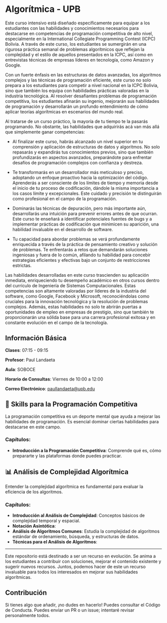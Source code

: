 
# Algorítmica - UPB

Este curso intensivo está diseñado específicamente para equipar a los estudiantes con las habilidades y conocimientos necesarios para destacarse en competencias de programación competitiva de alto nivel, especialmente en la International Collegiate Programming Contest (ICPC) Bolivia. A través de este curso, los estudiantes se sumergirán en una rigurosa práctica semanal de problemas algorítmicos que reflejan la complejidad y el estilo de aquellos presentados en la ICPC, así como en entrevistas técnicas de empresas líderes en tecnología, como Amazon y Google.

Con un fuerte énfasis en las estructuras de datos avanzadas, los algoritmos complejos y las técnicas de programación eficiente, este curso no solo prepara a los estudiantes para competir a nivel nacional en la ICPC Bolivia, sino que también los equipa con habilidades prácticas valoradas en la industria tecnológica. Al resolver desafiantes problemas de programación competitiva, los estudiantes afinarán su ingenio, mejorarán sus habilidades de programación y desarrollarán un profundo entendimiento de cómo aplicar teorías algorítmicas en escenarios del mundo real.

Al tratarse de un curso práctico, la mayoría de tu tiempo te la pasarás programando. No obstante, las habilidades que adquirirás acá van más allá que simplemente ganar competencias:
- Al finalizar este curso, habrás alcanzado un nivel superior en tu comprensión y aplicación de estructuras de datos y algoritmos. No solo repasarás y expandirás tus conocimientos previos, sino que también profundizarás en aspectos avanzados, preparándote para enfrentar desafíos de programación complejos con confianza y destreza.

- Te transformarás en un desarrollador más meticuloso y preciso, adoptando un enfoque proactivo hacia la optimización del código. Aprenderás a ser consciente de los límites de tiempo y memoria desde el inicio de tu proceso de codificación, dándole la misma importancia a los casos límite y excepcionales. Este cuidado y precisión te distinguirán como profesional en el campo de la programación.

- Dominarás las técnicas de depuración, pero más importante aún, desarrollarás una intuición para prevenir errores antes de que ocurran. Este curso te enseñará a identificar potenciales fuentes de bugs y a implementar prácticas de codificación que minimicen su aparición, una habilidad invaluable en el desarrollo de software.

- Tu capacidad para abordar problemas se verá profundamente enriquecida a través de la práctica de pensamiento creativo y solución de problemas. Te enfrentarás a retos que demandarán soluciones ingeniosas y fuera de lo común, afilando tu habilidad para concebir estrategias eficientes y efectivas bajo un conjunto de restricciones estrictas.

Las habilidades desarrolladas en este curso trascienden su aplicación inmediata, enriqueciendo tu desempeño académico en otros cursos dentro del currículo de Ingeniería de Sistemas Computacionales. Estas competencias son altamente valoradas por líderes de la industria del software, como Google, Facebook y Microsoft, reconociéndolas como cruciales para la innovación tecnológica y la resolución de problemas complejos. Además, estas habilidades no solo te abrirán puertas a oportunidades de empleo en empresas de prestigio, sino que también te proporcionarán una sólida base para una carrera profesional exitosa y en constante evolución en el campo de la tecnología.

## Información Básica

**Clases**: 07:15 - 09:15 

**Profesor**: Paul Landaeta

**Aula**: SOBOCE

**Horario de Consultas**: Viernes de 10:00 a 12:00

**Correo Electrónico**: paullandaeta@upb.edu

## 🚀 Skills para la Programación Competitiva

La programación competitiva es un deporte mental que ayuda a mejorar las habilidades de programación. Es esencial dominar ciertas habilidades para destacarse en este campo.

### Capítulos:

- **Introducción a la Programación Competitiva**: Comprende qué es, cómo prepararte y las plataformas donde puedes practicar.

## 📊 Análisis de Complejidad Algorítmica

Entender la complejidad algorítmica es fundamental para evaluar la eficiencia de los algoritmos.

### Capítulos:

- **Introducción al Análisis de Complejidad**: Conceptos básicos de complejidad temporal y espacial.
- **Notación Asintótica**:
- **Análisis de Algoritmos Comunes**: Estudia la complejidad de algoritmos estándar de ordenamiento, búsqueda, y estructuras de datos.
- **Técnicas para el Análisis de Algoritmos**:

---

Este repositorio está destinado a ser un recurso en evolución. Se anima a los estudiantes a contribuir con soluciones, mejorar el contenido existente y sugerir nuevos recursos. Juntos, podemos hacer de este un recurso invaluable para todos los interesados en mejorar sus habilidades algorítmicas.

## Contribución

Si tienes algo que añadir, ¡no dudes en hacerlo! Puedes consultar el Código de Conducta. Puedes enviar un PR o un issue; intentaré revisar personalmente todos.
